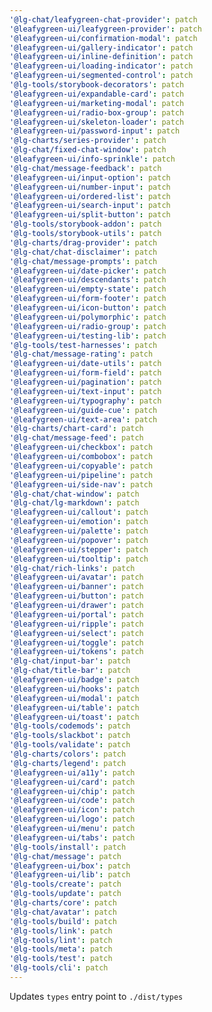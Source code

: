 ```yaml
---
'@lg-chat/leafygreen-chat-provider': patch
'@leafygreen-ui/leafygreen-provider': patch
'@leafygreen-ui/confirmation-modal': patch
'@leafygreen-ui/gallery-indicator': patch
'@leafygreen-ui/inline-definition': patch
'@leafygreen-ui/loading-indicator': patch
'@leafygreen-ui/segmented-control': patch
'@lg-tools/storybook-decorators': patch
'@leafygreen-ui/expandable-card': patch
'@leafygreen-ui/marketing-modal': patch
'@leafygreen-ui/radio-box-group': patch
'@leafygreen-ui/skeleton-loader': patch
'@leafygreen-ui/password-input': patch
'@lg-charts/series-provider': patch
'@lg-chat/fixed-chat-window': patch
'@leafygreen-ui/info-sprinkle': patch
'@lg-chat/message-feedback': patch
'@leafygreen-ui/input-option': patch
'@leafygreen-ui/number-input': patch
'@leafygreen-ui/ordered-list': patch
'@leafygreen-ui/search-input': patch
'@leafygreen-ui/split-button': patch
'@lg-tools/storybook-addon': patch
'@lg-tools/storybook-utils': patch
'@lg-charts/drag-provider': patch
'@lg-chat/chat-disclaimer': patch
'@lg-chat/message-prompts': patch
'@leafygreen-ui/date-picker': patch
'@leafygreen-ui/descendants': patch
'@leafygreen-ui/empty-state': patch
'@leafygreen-ui/form-footer': patch
'@leafygreen-ui/icon-button': patch
'@leafygreen-ui/polymorphic': patch
'@leafygreen-ui/radio-group': patch
'@leafygreen-ui/testing-lib': patch
'@lg-tools/test-harnesses': patch
'@lg-chat/message-rating': patch
'@leafygreen-ui/date-utils': patch
'@leafygreen-ui/form-field': patch
'@leafygreen-ui/pagination': patch
'@leafygreen-ui/text-input': patch
'@leafygreen-ui/typography': patch
'@leafygreen-ui/guide-cue': patch
'@leafygreen-ui/text-area': patch
'@lg-charts/chart-card': patch
'@lg-chat/message-feed': patch
'@leafygreen-ui/checkbox': patch
'@leafygreen-ui/combobox': patch
'@leafygreen-ui/copyable': patch
'@leafygreen-ui/pipeline': patch
'@leafygreen-ui/side-nav': patch
'@lg-chat/chat-window': patch
'@lg-chat/lg-markdown': patch
'@leafygreen-ui/callout': patch
'@leafygreen-ui/emotion': patch
'@leafygreen-ui/palette': patch
'@leafygreen-ui/popover': patch
'@leafygreen-ui/stepper': patch
'@leafygreen-ui/tooltip': patch
'@lg-chat/rich-links': patch
'@leafygreen-ui/avatar': patch
'@leafygreen-ui/banner': patch
'@leafygreen-ui/button': patch
'@leafygreen-ui/drawer': patch
'@leafygreen-ui/portal': patch
'@leafygreen-ui/ripple': patch
'@leafygreen-ui/select': patch
'@leafygreen-ui/toggle': patch
'@leafygreen-ui/tokens': patch
'@lg-chat/input-bar': patch
'@lg-chat/title-bar': patch
'@leafygreen-ui/badge': patch
'@leafygreen-ui/hooks': patch
'@leafygreen-ui/modal': patch
'@leafygreen-ui/table': patch
'@leafygreen-ui/toast': patch
'@lg-tools/codemods': patch
'@lg-tools/slackbot': patch
'@lg-tools/validate': patch
'@lg-charts/colors': patch
'@lg-charts/legend': patch
'@leafygreen-ui/a11y': patch
'@leafygreen-ui/card': patch
'@leafygreen-ui/chip': patch
'@leafygreen-ui/code': patch
'@leafygreen-ui/icon': patch
'@leafygreen-ui/logo': patch
'@leafygreen-ui/menu': patch
'@leafygreen-ui/tabs': patch
'@lg-tools/install': patch
'@lg-chat/message': patch
'@leafygreen-ui/box': patch
'@leafygreen-ui/lib': patch
'@lg-tools/create': patch
'@lg-tools/update': patch
'@lg-charts/core': patch
'@lg-chat/avatar': patch
'@lg-tools/build': patch
'@lg-tools/link': patch
'@lg-tools/lint': patch
'@lg-tools/meta': patch
'@lg-tools/test': patch
'@lg-tools/cli': patch
---
```


Updates `types` entry point to `./dist/types`
